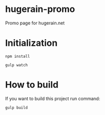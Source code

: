 # hugerain-promo
Promo page for hugerain.net
# Initialization
```code
npm install
```
```code
gulp watch
```
# How to build
If you want to build this project run command:
```code
gulp build
```
